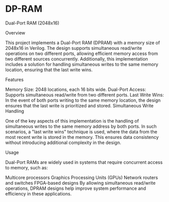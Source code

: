 # DP-RAM
Dual-Port RAM (2048x16) 

Overview

This project implements a Dual-Port RAM (DPRAM) with a memory size of 2048x16 in Verilog. The design supports simultaneous read/write operations on two different ports, allowing efficient memory access from two different sources concurrently. Additionally, this implementation includes a solution for handling simultaneous writes to the same memory location, ensuring that the last write wins.

Features

Memory Size: 2048 locations, each 16 bits wide.
Dual-Port Access: Supports simultaneous read/write from two different ports.
Last Write Wins: In the event of both ports writing to the same memory location, the design ensures that the last write is prioritized and stored.
Simultaneous Write Handling

One of the key aspects of this implementation is the handling of simultaneous writes to the same memory address by both ports. In such scenarios, a "last write wins" technique is used, where the data from the most recent write is stored in the memory. This ensures data consistency without introducing additional complexity in the design.

Usage

Dual-Port RAMs are widely used in systems that require concurrent access to memory, such as:

Multicore processors
Graphics Processing Units (GPUs)
Network routers and switches
FPGA-based designs
By allowing simultaneous read/write operations, DPRAM designs help improve system performance and efficiency in these applications.

